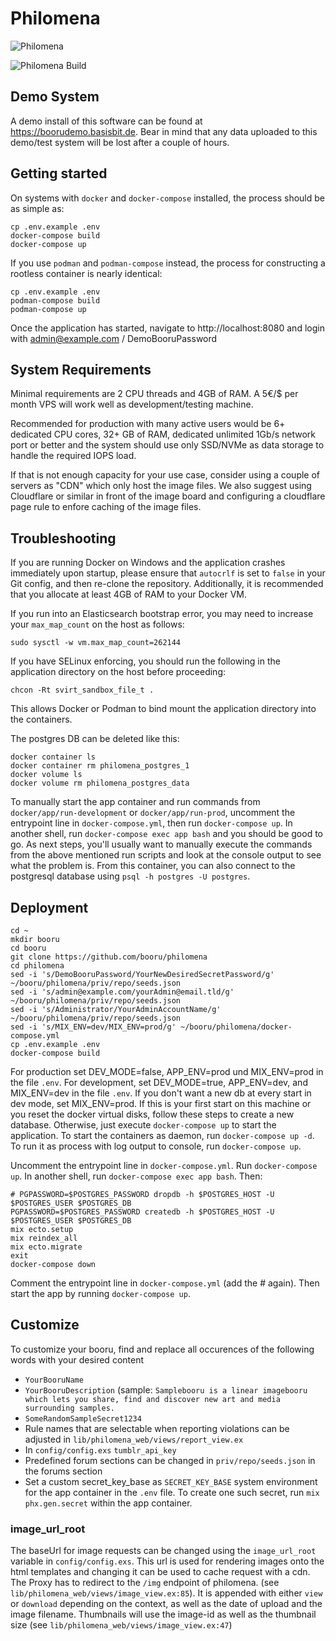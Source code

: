 # Philomena
![Philomena](/assets/static/images/phoenix.svg)

![Philomena Build](https://github.com/booru/philomena/workflows/Philomena%20Build/badge.svg)

## Demo System
A demo install of this software can be found at <https://boorudemo.basisbit.de>. Bear in mind that any data uploaded to this demo/test system will be lost after a couple of hours.

## Getting started
On systems with `docker` and `docker-compose` installed, the process should be as simple as:

```
cp .env.example .env
docker-compose build
docker-compose up
```

If you use `podman` and `podman-compose` instead, the process for constructing a rootless container is nearly identical:

```
cp .env.example .env
podman-compose build
podman-compose up
```

Once the application has started, navigate to http://localhost:8080 and login with admin@example.com / DemoBooruPassword

## System Requirements

Minimal requirements are 2 CPU threads and 4GB of RAM. A 5€/$ per month VPS will work well as development/testing machine.

Recommended for production with many active users would be 6+ dedicated CPU cores, 32+ GB of RAM, dedicated unlimited 1Gb/s network port or better and the system should use only SSD/NVMe as data storage to handle the required IOPS load.

If that is not enough capacity for your use case, consider using a couple of servers as "CDN" which only host the image files. We also suggest using Cloudflare or similar in front of the image board and configuring a cloudflare page rule to enfore caching of the image files.

## Troubleshooting

If you are running Docker on Windows and the application crashes immediately upon startup, please ensure that `autocrlf` is set to `false` in your Git config, and then re-clone the repository. Additionally, it is recommended that you allocate at least 4GB of RAM to your Docker VM.

If you run into an Elasticsearch bootstrap error, you may need to increase your `max_map_count` on the host as follows:
```
sudo sysctl -w vm.max_map_count=262144
```

If you have SELinux enforcing, you should run the following in the application directory on the host before proceeding:
```
chcon -Rt svirt_sandbox_file_t .
```
This allows Docker or Podman to bind mount the application directory into the containers.

The postgres DB can be deleted like this:
```
docker container ls
docker container rm philomena_postgres_1
docker volume ls
docker volume rm philomena_postgres_data
```

To manually start the app container and run commands from `docker/app/run-development` or `docker/app/run-prod`, uncomment the entrypoint line in `docker-compose.yml`, then run `docker-compose up`. In another shell, run `docker-compose exec app bash` and you should be good to go. As next steps, you'll usually want to manually execute the commands from the above mentioned run scripts and look at the console output to see what the problem is. From this container, you can also connect to the postgresql database using `psql -h postgres -U postgres`.

## Deployment
```
cd ~
mkdir booru
cd booru
git clone https://github.com/booru/philomena
cd philomena
sed -i 's/DemoBooruPassword/YourNewDesiredSecretPassword/g' ~/booru/philomena/priv/repo/seeds.json
sed -i 's/admin@example.com/yourAdmin@email.tld/g' ~/booru/philomena/priv/repo/seeds.json
sed -i 's/Administrator/YourAdminAccountName/g' ~/booru/philomena/priv/repo/seeds.json
sed -i 's/MIX_ENV=dev/MIX_ENV=prod/g' ~/booru/philomena/docker-compose.yml
cp .env.example .env
docker-compose build
```
For production set DEV_MODE=false, APP_ENV=prod und MIX_ENV=prod in the file `.env`. For development, set DEV_MODE=true, APP_ENV=dev, and MIX_ENV=dev in the file `.env`. If you don't want a new db at every start in dev mode, set MIX_ENV=prod.
If this is your first start on this machine or you reset the docker virtual disks, follow these steps to create a new database. Otherwise, just execute `docker-compose up` to start the application.
To start the containers as daemon, run `docker-compose up -d`. To run it as process with log output to console, run `docker-compose up`.

Uncomment the entrypoint line in `docker-compose.yml`. Run `docker-compose up`. In another shell, run `docker-compose exec app bash`. Then:
```
# PGPASSWORD=$POSTGRES_PASSWORD dropdb -h $POSTGRES_HOST -U $POSTGRES_USER $POSTGRES_DB
PGPASSWORD=$POSTGRES_PASSWORD createdb -h $POSTGRES_HOST -U $POSTGRES_USER $POSTGRES_DB
mix ecto.setup
mix reindex_all
mix ecto.migrate
exit
docker-compose down
```
Comment the entrypoint line in `docker-compose.yml` (add the # again). Then start the app by running `docker-compose up`.


## Customize
To customize your booru, find and replace all occurences of the following words with your desired content
- `YourBooruName`
- `YourBooruDescription` (sample: `Samplebooru is a linear imagebooru which lets you share, find and discover new art and media surrounding samples.`
- `SomeRandomSampleSecret1234`
- Rule names that are selectable when reporting violations can be adjusted in `lib/philomena_web/views/report_view.ex`
- In `config/config.exs` `tumblr_api_key`
- Predefined forum sections can be changed in `priv/repo/seeds.json` in the forums section
- Set a custom secret_key_base as `SECRET_KEY_BASE` system environment for the app container in the `.env` file. To create one such secret, run `mix phx.gen.secret` within the app container.

### image_url_root
The baseUrl for image requests can be changed using the `image_url_root` variable in `config/config.exs`. This url is used for rendering images onto the html templates and changing it can be used to cache request with a cdn. The Proxy has to redirect to the `/img` endpoint of philomena. (see `lib/philomena_web/views/image_view.ex:85`). It is appended with either `view` or `download` depending on the context, as well as the date of upload and the image filename. Thumbnails will use the image-id as well as the thumbnail size (see `lib/philomena_web/views/image_view.ex:47`)

